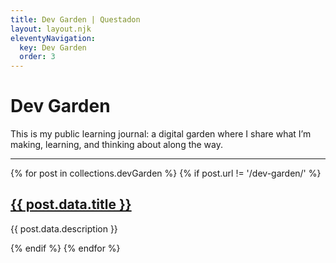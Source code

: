 ```yaml
---
title: Dev Garden | Questadon
layout: layout.njk
eleventyNavigation:
  key: Dev Garden
  order: 3
---
```


# Dev Garden

This is my public learning journal: a digital garden where I share what I’m making, learning, and thinking about along the way.

---

{% for post in collections.devGarden %}
  {% if post.url != '/dev-garden/' %}
    <article class="post-preview">
      <h2><a href="{{ post.url }}">{{ post.data.title }}</a></h2>
      <p>{{ post.data.description }}</p>
    </article>
  {% endif %}
{% endfor %}